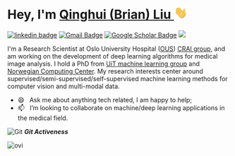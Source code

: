 <!--
### Hi there 👋
-->
<h1>Hey, I'm <a  href="https://github.com/samleoqh/">Qinghui (Brian) Liu </a> <img  src="https://raw.githubusercontent.com/ABSphreak/ABSphreak/master/gifs/Hi.gif" width="30px"></h1>

[![linkedin badge](https://img.shields.io/badge/Q.Liu-30302f?style=flat&logo=linkedin)](https://www.linkedin.com/in/brianliu7828/)
[![Gmail Badge](https://img.shields.io/badge/Q.Liu-30302f?style=flat&logo=Gmail&logoColor=red)](mailto:samleoqh@gmail.com)
[![Google Scholar Badge](https://img.shields.io/badge/Google-Scholar-red)](https://scholar.google.com/citations?user=RRXDrzsAAAAJ&hl=en)
<img src="https://komarev.com/ghpvc/?username=samleoqh&style=plastic" />


I'm a Research Scientist at Oslo University Hospital ([OUS](https://oslo-universitetssykehus.no/oslo-university-hospital)) [CRAI group](https://www.crai.no), and am working on the development of deep learning algorithms for medical image analysis. I hold a PhD from [UiT machine learning group](https://machine-learning.uit.no/) and [Norwegian Computing Center](https://www.nr.no). My research interests center around supervised/semi-supervised/self-supervised machine learning methods for computer vision and multi-modal data.<br>

- 😄 &nbsp; Ask me about anything tech related, I am happy to help;
- 📫 &nbsp; I’m looking to collaborate on machine/deep learning applications in the medical field.

<img src="https://media.giphy.com/media/W5eoZHPpUx9sapR0eu/giphy.gif" width="30px" alt="Git"/>&nbsp;<i><b>Git Activeness</b></i></p>
 
<p><img align="left" src="https://github-readme-stats.vercel.app/api/top-langs?username=samleoqh&show_icons=true&locale=en&layout=compact&theme=github-light" alt="ovi" /></p>
<!--
<p>&nbsp;<img align="right" src="https://github-readme-stats.vercel.app/api?username=samleoqh&show_icons=true&locale=en&theme=github-light" alt="ovi" width="410" /></p>

- 📫 How to reach me
- 🤝
- ⚡ Fun fact
-->


